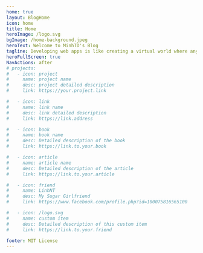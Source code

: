 ```yaml
---
home: true
layout: BlogHome
icon: home
title: Home
heroImage: /logo.svg
bgImage: /home-background.jpeg
heroText: Welcome to MinhTD's Blog
tagline: Developing web apps is like creating a virtual world where anything is possible
heroFullScreen: true
NavActions: after
# projects:
#   - icon: project
#     name: project name
#     desc: project detailed description
#     link: https://your.project.link

#   - icon: link
#     name: link name
#     desc: link detailed description
#     link: https://link.address

#   - icon: book
#     name: book name
#     desc: Detailed description of the book
#     link: https://link.to.your.book

#   - icon: article
#     name: article name
#     desc: Detailed description of the article
#     link: https://link.to.your.article

#   - icon: friend
#     name: LinhNT
#     desc: My Sugar Girlfriend
#     link: https://www.facebook.com/profile.php?id=100075816565100

#   - icon: /logo.svg
#     name: custom item
#     desc: Detailed description of this custom item
#     link: https://link.to.your.friend

footer: MIT License
---
```


